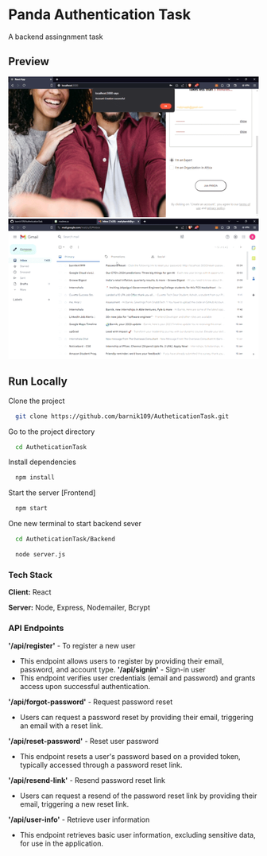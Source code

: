 
# Panda Authentication Task

A backend assingnment task
## Preview

![App Screenshot](./public/1st.gif)
![App Screenshot](./public/2nd.gif)

## Run Locally

Clone the project

```bash
  git clone https://github.com/barnik109/AutheticationTask.git
```

Go to the project directory

```bash
  cd AutheticationTask
```

Install dependencies

```bash
  npm install
```

Start the server [Frontend]

```bash
  npm start
```
One new terminal to start backend sever
```bash
  cd AutheticationTask/Backend
```
```bash
  node server.js
```

### Tech Stack

**Client:** React

**Server:** Node, Express, Nodemailer, Bcrypt

### API Endpoints

**'/api/register'** - To register a new user
- This endpoint allows users to register by providing their email, password, and account type.
**'/api/signin'** - Sign-in user
- This endpoint verifies user credentials (email and password) and grants access upon successful authentication.

**'/api/forgot-password'** - Request password reset
- Users can request a password reset by providing their email, triggering an email with a reset link.

**'/api/reset-password'** - Reset user password
- This endpoint resets a user's password based on a provided token, typically accessed through a password reset link.

**'/api/resend-link'** - Resend password reset link
- Users can request a resend of the password reset link by providing their email, triggering a new reset link.

**'/api/user-info'** - Retrieve user information
- This endpoint retrieves basic user information, excluding sensitive data, for use in the application.